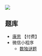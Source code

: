 ![](https://www.conceptispuzzles.com/zh/picture/11/1361.gif)

## 题库
- [康思](https://www.conceptispuzzles.com/zh/index.aspx?uri=puzzle/sudoku) 【付费】
- 微信小程序
    - [数独谜题](#小程序://数独谜题/5EMzvlmHZpwu0Pl)
